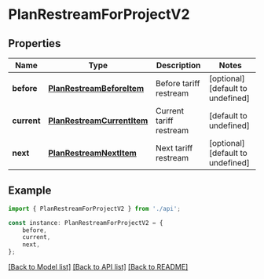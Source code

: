 # PlanRestreamForProjectV2


## Properties

Name | Type | Description | Notes
------------ | ------------- | ------------- | -------------
**before** | [**PlanRestreamBeforeItem**](PlanRestreamBeforeItem.md) | Before tariff restream | [optional] [default to undefined]
**current** | [**PlanRestreamCurrentItem**](PlanRestreamCurrentItem.md) | Current tariff restream | [default to undefined]
**next** | [**PlanRestreamNextItem**](PlanRestreamNextItem.md) | Next tariff restream | [optional] [default to undefined]

## Example

```typescript
import { PlanRestreamForProjectV2 } from './api';

const instance: PlanRestreamForProjectV2 = {
    before,
    current,
    next,
};
```

[[Back to Model list]](../README.md#documentation-for-models) [[Back to API list]](../README.md#documentation-for-api-endpoints) [[Back to README]](../README.md)
